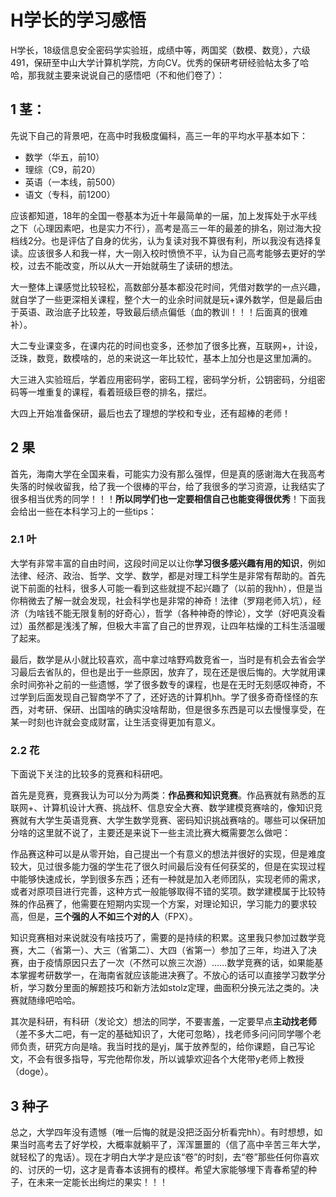 # H学长的学习感悟

H学长，18级信息安全密码学实验班，成绩中等，两国奖（数模、数竞），六级491，保研至中山大学计算机学院，方向CV。优秀的保研考研经验帖太多了哈哈，那我就主要来说说自己的感悟吧（不和他们卷了）：

 
## 1 茎：

先说下自己的背景吧，在高中时我极度偏科，高三一年的平均水平基本如下：

- 数学（华五，前10）
- 理综（C9，前20）
- 英语（一本线，前500）
- 语文（专科，前1200）

应该都知道，18年的全国一卷基本为近十年最简单的一届，加上发挥处于水平线之下（心理因素吧，也是实力不行），高考是高三一年的最差的排名，刚过海大投档线2分。也是评估了自身的优劣，认为复读对我不算很有利，所以我没有选择复读。应该很多人和我一样，大一刚入校时愤愤不平，认为自己高考能够去更好的学校，过去不能改变，所以从大一开始就萌生了读研的想法。

大一整体上课感觉比较轻松，高数部分基本都没花时间，凭借对数学的一点兴趣，就自学了一些更深相关课程，整个大一的业余时间就是玩+课外数学，但是最后由于英语、政治底子比较差，导致最后绩点偏低（血的教训！！！后面真的很难补）。

大二专业课变多，在课内花的时间也变多，还参加了很多比赛，互联网+，计设，泛珠，数竞，数模啥的，总的来说这一年比较忙，基本上加分也是这里加满的。

大三进入实验班后，学着应用密码学，密码工程，密码学分析，公钥密码，分组密码等一堆重复的课程，看着班级巨卷的排名，摆烂。

大四上开始准备保研，最后也去了理想的学校和专业，还有超棒的老师！


## 2 果

首先，海南大学在全国来看，可能实力没有那么强悍，但是真的感谢海大在我高考失落的时候收留我，给了我一个很棒的平台，给了我很多的学习资源，让我结实了很多相当优秀的同学！！！**所以同学们也一定要相信自己也能变得很优秀**！下面我会给出一些在本科学习上的一些tips：

### 2.1 叶

大学有非常丰富的自由时间，这段时间足以让你**学习很多感兴趣有用的知识**，例如法律、经济、政治、哲学、文学、数学，都是对理工科学生是非常有帮助的。首先说下前面的社科，很多人可能一看到这些就提不起兴趣了（以前的我hh），但是当你稍微去了解一就会发现，社会科学也是非常的神奇！法律（罗翔老师入坑），经济（为啥钱不能无限复制的好奇心），哲学（各种神奇的悖论），文学（好吧真没看过）虽然都是浅浅了解，但极大丰富了自己的世界观，让四年枯燥的工科生活温暖了起来。

最后，数学是从小就比较喜欢，高中拿过啥野鸡数竞省一，当时是有机会去省会学习最后去省队的，但也是出于一些原因，放弃了，现在还是很后悔的。大学就用课余时间弥补之前的一些遗憾，学了很多数专的课程，也是在无时无刻感叹神奇，不过学到后面发现自己智商学不了了，还好选的计算机hh。学了很多奇奇怪怪的东西，对考研、保研、出国啥的确实没啥帮助，但是很多东西是可以去慢慢享受，在某一时刻也许就会变成财富，让生活变得更加有意义。

 
### 2.2 花

下面说下关注的比较多的竞赛和科研吧。

首先是竞赛，竞赛我认为可以分为两类：**作品赛和知识竞赛**。作品赛就有熟悉的互联网+、计算机设计大赛、挑战杯、信息安全大赛、数学建模竞赛啥的，像知识竞赛就有大学生英语竞赛、大学生数学竞赛、密码知识挑战赛啥的。哪些可以保研加分啥的这里就不说了，主要还是来说下一些主流比赛大概需要怎么做吧：

作品赛这种可以是从零开始，自己提出一个有意义的想法并很好的实现，但是难度较大，见过很多能力强的学生花了很久时间最后没有任何获奖的，但是在实现过程中能够快速成长，学到很多东西；还有一种就是加入老师团队，实现老师的需求，或者对原项目进行完善，这种方式一般能够取得不错的奖项。数学建模属于比较特殊的作品赛了，他需要在短期内实现一个方案，对理论知识，学习能力的要求较高，但是，**三个强的人不如三个对的人**（FPX）。

知识竞赛相对来说就没有啥技巧了，需要的是持续的积累。这里我只参加过数学竞赛，大二（省第一）、大三（省第二）、大四（省第一）参加了三年，均进入了决赛，由于疫情原因只去了一次（不然可以旅三次游）……数学竞赛的话，如果能基本掌握考研数学一，在海南省就应该能进决赛了。不放心的话可以直接学习数学分析，学习数分里面的解题技巧和新方法如stolz定理，曲面积分换元法之类的。决赛就随缘吧哈哈。

其次是科研，有科研（发论文）想法的同学，不要害羞，一定要早点**主动找老师**（差不多大二吧，有一定的基础知识了，大佬可忽略），找老师多问问同学哪个老师负责，研究方向是啥。我当时找的是yj，属于放养型的，给你课题，自己写论文，不会有很多指导，写完他帮你发，所以诚挚欢迎各个大佬带y老师上教授（doge）。

 
## 3 种子

总之，大学四年没有遗憾（唯一后悔的就是没把泛函分析看完hh）。有时想想，如果当时高考去了好学校，大概率就躺平了，浑浑噩噩的（信了高中辛苦三年大学，就轻松了的鬼话）。现在才明白大学才是应该“卷”的时刻，去“卷”那些任何你喜欢的、讨厌的一切，这才是青春本该拥有的模样。希望大家能够埋下青春希望的种子，在未来一定能长出绚烂的果实！！！